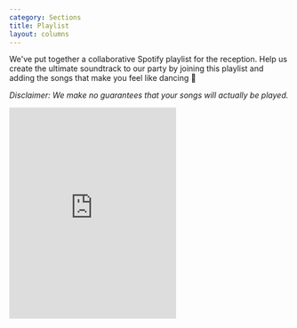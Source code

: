 ```yaml
---
category: Sections
title: Playlist
layout: columns
---
```


<div class="row">
<div class="col-xs-12 col-lg-6">

<p class="lead">
We've put together a collaborative Spotify playlist for the reception. Help us create the ultimate soundtrack to our party by joining this playlist and adding the songs that make you feel like dancing 🕺
</p>

<p>
<i>Disclaimer: We make no guarantees that your songs will actually be played.</i>
</p>
</div>

<div class="col-lg-6 col-sm-6">
<iframe src="https://embed.spotify.com/?uri=spotify%3Auser%3Acrgk%3Aplaylist%3A6iL5kiYiJk5peRe4kTnm81&theme=white" width="300" height="380" frameborder="0" allowtransparency="true"></iframe>
</div>

</div> <!-- row -->

